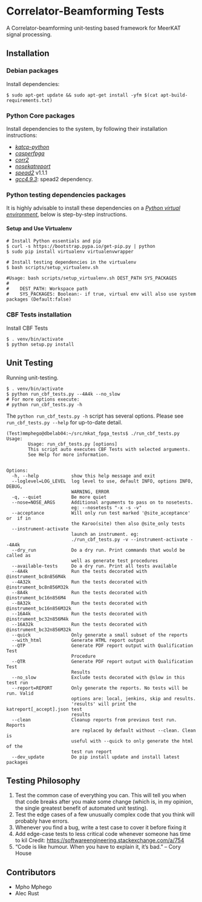 # Correlator-Beamforming Tests

A Correlator-beamforming unit-testing based framework for MeerKAT signal processing.

## Installation

### Debian packages

Install dependencies:

    $ sudo apt-get update && sudo apt-get install -yfm $(cat apt-build-requirements.txt)

### Python Core packages

Install dependencies to the system, by following their installation instructions:

* [_katcp-python_](https://github.com/ska-sa/katcp-python)
* [_casperfpga_](https://github.com/ska-sa/casperfpga)
* [_corr2_](https://github.com/ska-sa/corr2)
* [_nosekatreport_](https://github.com/ska-sa/nosekatreport)
* [_spead2_](https://github.com/ska-sa/spead2)  v1.1.1
 *   [_gcc4.9.3_](https://gcc.gnu.org/gcc-4.9/): spead2 dependency.

### Python testing dependencies packages

It is highly advisable to install these dependencies on a [_Python virtual environment_](https://virtualenv.pypa.io/), below is step-by-step instructions.
#### Setup and Use Virtualenv
```
# Install Python essentials and pip
$ curl -s https://bootstrap.pypa.io/get-pip.py | python
$ sudo pip install virtualenv virtualenvwrapper

# Install testing dependencies in the virtualenv
$ bash scripts/setup_virtualenv.sh

#Usage: bash scripts/setup_virtualenv.sh DEST_PATH SYS_PACKAGES
#
#    DEST_PATH: Workspace path
#    SYS_PACKAGES: Boolean:- if true, virtual env will also use system packages (Default:false)

```

### CBF Tests installation
Install CBF Tests 
```
$ . venv/bin/activate
$ python setup.py install
```

## Unit Testing

Running unit-testing.
```
$ . venv/bin/activate
$ python run_cbf_tests.py --4A4k --no_slow
# For more options execute:
# python run_cbf_tests.py -h
```

The `python run_cbf_tests.py -h` script has several options. Please see `run_cbf_tests.py --help` for up-to-date detail.

```
(Test)mmphego@dbelab04:~/src/mkat_fpga_tests$ ./run_cbf_tests.py 
Usage: 
        Usage: run_cbf_tests.py [options]
        This script auto executes CBF Tests with selected arguments.
        See Help for more information.
        

Options:
  -h, --help            show this help message and exit
  --loglevel=LOG_LEVEL  log level to use, default INFO, options INFO, DEBUG,
                        WARNING, ERROR
  -q, --quiet           Be more quiet
  --nose=NOSE_ARGS      Additional arguments to pass on to nosetests.
                        eg: --nosetests "-x -s -v"
  --acceptance          Will only run test marked '@site_acceptance' or  if in
                        the Karoo(site) then also @site_only tests
  --instrument-activate
                        launch an instrument. eg:
                        ./run_cbf_tests.py -v --instrument-activate --4A4k
  --dry_run             Do a dry run. Print commands that would be called as
                        well as generate test procedures
  --available-tests     Do a dry run. Print all tests available
  --4A4k                Run the tests decorated with @instrument_bc8n856M4k
  --4A32k               Run the tests decorated with @instrument_bc8n856M32k
  --8A4k                Run the tests decorated with @instrument_bc16n856M4
  --8A32k               Run the tests decorated with @instrument_bc16n856M32k
  --16A4k               Run the tests decorated with @instrument_bc32n856M4k
  --16A32k              Run the tests decorated with @instrument_bc32n856M32k
  --quick               Only generate a small subset of the reports
  --with_html           Generate HTML report output
  --QTP                 Generate PDF report output with Qualification Test
                        Procedure
  --QTR                 Generate PDF report output with Qualification Test
                        Results
  --no_slow             Exclude tests decorated with @slow in this test run
  --report=REPORT       Only generate the reports. No tests will be run. Valid
                        options are: local, jenkins, skip and results.
                        'results' will print the katreport[_accept].json test
                        results
  --clean               Cleanup reports from previous test run. Reports
                        are replaced by default without --clean. Clean is
                        useful with --quick to only generate the html of the
                        test run report
  --dev_update          Do pip install update and install latest packages
```

## Testing Philosophy 

1. Test the common case of everything you can. This will tell you when that code breaks after you make some change (which is, in my opinion, the single greatest benefit of automated unit testing).
2. Test the edge cases of a few unusually complex code that you think will probably have errors.
3. Whenever you find a bug, write a test case to cover it before fixing it
4. Add edge-case tests to less critical code whenever someone has time to kil
Credit: https://softwareengineering.stackexchange.com/a/754
5. “Code is like humour. When you have to explain it, it’s bad.” – Cory House

## Contributors

 * Mpho Mphego
 * Alec Rust